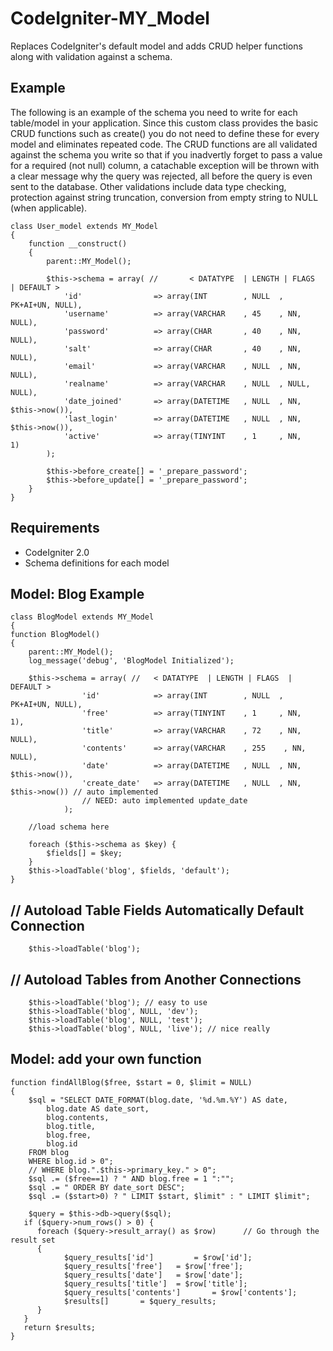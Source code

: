 CodeIgniter-MY_Model
====================
Replaces CodeIgniter's default model and adds CRUD helper functions along with
validation against a schema.

Example
-------
The following is an example of the schema you need to write for each table/model
in your application. Since this custom class provides the basic CRUD functions
such as create() you do not need to define these for every model and eliminates
repeated code. The CRUD functions are all validated against the schema you write
so that if you inadvertly forget to pass a value for a required (not null)
column, a catachable exception will be thrown with a clear message why the query
was rejected, all before the query is even sent to the database. Other
validations include data type checking, protection against string truncation,
conversion from empty string to NULL (when applicable).

	class User_model extends MY_Model 
	{	
		function __construct()
		{
			parent::MY_Model();
			
			$this->schema = array( //       < DATATYPE  | LENGTH | FLAGS  | DEFAULT >
				'id'				=> array(INT		, NULL	, PK+AI+UN,	NULL),
				'username'			=> array(VARCHAR	, 45	, NN,		NULL),
				'password'			=> array(CHAR		, 40	, NN,		NULL),
				'salt'				=> array(CHAR		, 40	, NN,		NULL),
				'email'				=> array(VARCHAR	, NULL	, NN,		NULL),
				'realname'			=> array(VARCHAR	, NULL	, NULL,		NULL),
				'date_joined'		=> array(DATETIME	, NULL	, NN,		$this->now()),
				'last_login'		=> array(DATETIME	, NULL	, NN,		$this->now()),
				'active'			=> array(TINYINT	, 1		, NN,		1)
			);
			
			$this->before_create[] = '_prepare_password';
			$this->before_update[] = '_prepare_password';
		}
	}

Requirements
------------
* CodeIgniter 2.0
* Schema definitions for each model


Model: Blog Example
-------------------

	class BlogModel extends MY_Model
	{
	function BlogModel()
	{
		parent::MY_Model();
		log_message('debug', 'BlogModel Initialized');
		
		$this->schema = array( //   < DATATYPE  | LENGTH | FLAGS  | DEFAULT >
		            'id'            => array(INT        , NULL  , PK+AI+UN, NULL),
		            'free'          => array(TINYINT	, 1		, NN,		1),
		            'title'         => array(VARCHAR	, 72	, NN,		NULL),
		            'contents'      => array(VARCHAR    , 255    , NN,       NULL),
		            'date'          => array(DATETIME	, NULL	, NN,		$this->now()),
		            'create_date'   => array(DATETIME	, NULL	, NN,		$this->now()) // auto implemented
		            // NEED: auto implemented update_date
		        );

		//load schema here 

		foreach ($this->schema as $key) {
			$fields[] = $key;
		}
		$this->loadTable('blog', $fields, 'default');
	}

// Autoload Table Fields Automatically Default Connection
---------------------------------------------------------
		
		$this->loadTable('blog');
		

// Autoload Tables from Another Connections
-------------------------------------------
		
		$this->loadTable('blog'); // easy to use
		$this->loadTable('blog', NULL, 'dev');
		$this->loadTable('blog', NULL, 'test');
		$this->loadTable('blog', NULL, 'live'); // nice really
		

Model: add your own function
----------------------------

	function findAllBlog($free, $start = 0, $limit = NULL)
	{
		$sql = "SELECT DATE_FORMAT(blog.date, '%d.%m.%Y') AS date,
			blog.date AS date_sort,
			blog.contents, 
			blog.title, 
			blog.free,
			blog.id
		FROM blog
		WHERE blog.id > 0";
		// WHERE blog.".$this->primary_key." > 0";
		$sql .= ($free==1) ? " AND blog.free = 1 ":"";
		$sql .= " ORDER BY date_sort DESC";
		$sql .= ($start>0) ? " LIMIT $start, $limit" : " LIMIT $limit";
		
		$query = $this->db->query($sql);
	   if ($query->num_rows() > 0) {
	      foreach ($query->result_array() as $row)      // Go through the result set
	      {
				$query_results['id']		 = $row['id'];
				$query_results['free']	 = $row['free'];
				$query_results['date']	 = $row['date'];
				$query_results['title']	 = $row['title'];
				$query_results['contents']		 = $row['contents'];
				$results[]		 = $query_results;
	      }
	   }
	   return $results;
	}